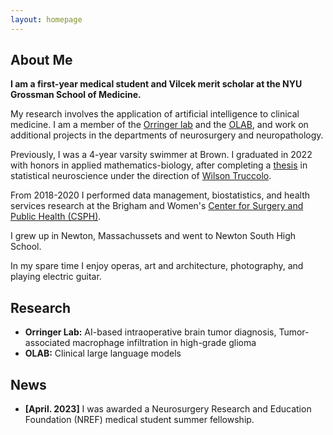 ```yaml
---
layout: homepage
---
```


## About Me

**I am a first-year medical student and Vilcek merit scholar at the NYU Grossman School of Medicine.**

My research involves the application of artificial intelligence to clinical medicine.
I am a member of the [Orringer lab](https://twitter.com/danorringermd) and the [OLAB](https://www.nyuolab.org/), and work on additional projects in the departments of neurosurgery and neuropathology.

Previously, I was a 4-year varsity swimmer at Brown. 
I graduated in 2022 with honors in applied mathematics-biology, after completing a [thesis](./assets/alber_thesis_final.pdf) in statistical neuroscience under the direction of [Wilson Truccolo](https://www.truccololab.com/).

From 2018-2020 I performed data management, biostatistics, and health services research at the Brigham and Women's [Center for Surgery and Public Health (CSPH)](https://csph.brighamandwomens.org/).

I grew up in Newton, Massachussets and went to Newton South High School.

In my spare time I enjoy operas, art and architecture, photography, and playing electric guitar.

## Research

- **Orringer Lab:** AI-based intraoperative brain tumor diagnosis, Tumor-associated macrophage infiltration in high-grade glioma
- **OLAB:** Clinical large language models

## News

- **[April. 2023]** I was awarded a Neurosurgery Research and Education Foundation (NREF) medical student summer fellowship. 

<!-- {% include_relative _includes/publications.md %}

{% include_relative _includes/services.md %} -->
